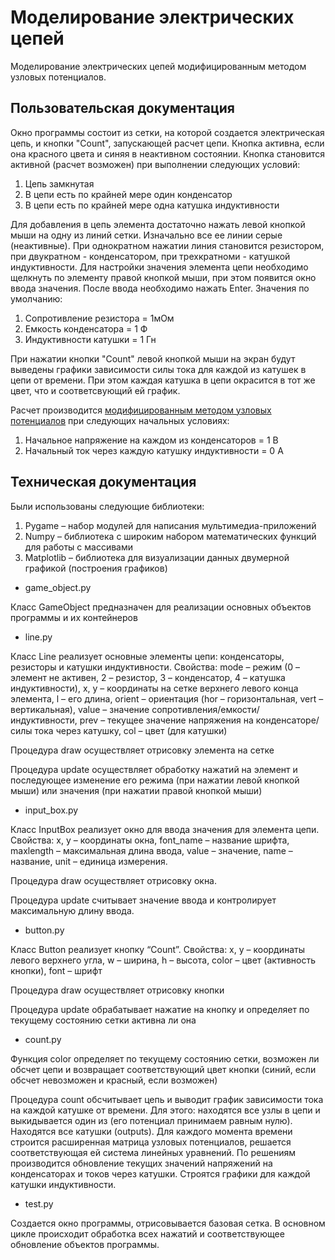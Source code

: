 # Моделирование электрических цепей
Моделирование электрических цепей модифицированным методом узловых потенциалов.

## Пользовательская документация
Окно программы состоит из сетки, на которой создается электрическая цепь, и кнопки "Count", запускающей расчет цепи. Кнопка активна, если она красного цвета и синяя в неактивном состоянии. Кнопка становится активной (расчет возможен) при выполнении следующих условий:

1. Цепь замкнутая
2. В цепи есть по крайней мере один конденсатор
3. В цепи есть по крайней мере одна катушка индуктивности

Для добавления в цепь элемента достаточно нажать левой кнопкой мыши на одну из линий сетки. Изначально все ее линии серые (неактивные). При однократном нажатии линия становится резистором, при двукратном - конденсатором, при трехкратноми - катушкой индуктивности. Для настройки значения элемента цепи необходимо щелкнуть по элементу правой кнопкой мыши, при этом появится окно ввода значения. После ввода необходимо нажать Enter. Значения по умолчанию:

1. Сопротивление резистора = 1мОм
2. Емкость конденсатора = 1 Ф
3. Индуктивности катушки = 1 Гн

При нажатии кнопки "Count" левой кнопкой мыши на экран будут выведены графики зависимости силы тока для каждой из катушек в цепи  от времени. При этом каждая катушка в цепи окрасится в тот же цвет, что и соответсвующий ей график.

Расчет производится [модифицированным методом узловых потенциалов](https://ieeexplore.ieee.org/ielx5/31/23445/01084079.pdf?tp=&arnumber=1084079&isnumber=23445) при следующих начальных условиях:

1. Начальное напряжение на каждом из конденсаторов = 1 В
2. Начальный ток через каждую катушку индуктивности = 0 А

## Техническая документация
Были использованы следующие библиотеки:
1. Pygame – набор модулей для написания мультимедиа-приложений
2. Numpy – библиотека с широким набором математических функций для работы с массивами
3. Matplotlib – библиотека для визуализации данных двумерной графикой (построения графиков)

- game_object.py

Класс GameObject предназначен для реализации основных объектов программы и их контейнеров

- line.py

Класс Line реализует основные элементы цепи: конденсаторы, резисторы и катушки индуктивности. Свойства: mode – режим (0 – элемент не активен, 2 – резистор, 3 – конденсатор, 4 – катушка индуктивности), x, y – координаты на сетке верхнего левого конца элемента, l – его длина, orient – ориентация (hor – горизонтальная, vert – вертикальная), value – значение сопротивления/емкости/индуктивности, prev – текущее значение напряжения на конденсаторе/силы тока через катушку, col – цвет (для катушки)

Процедура draw осуществляет отрисовку элемента на сетке

Процедура update осуществляет обработку нажатий на элемент и последующее изменение его режима (при нажатии левой кнопкой мыши) или значения (при нажатии правой кнопкой мыши)

- input_box.py

Класс InputBox реализует окно для ввода значения для элемента цепи. Свойства: x, y – координаты окна, font_name – название шрифта, maxlength – максимальная длина ввода, value – значение, name – название, unit – единица измерения.

Процедура draw осуществляет отрисовку окна.

Процедура update считывает значение ввода и контролирует максимальную длину ввода.

- button.py

Класс Button реализует кнопку “Count”. Свойства: x, y – координаты левого верхнего угла, w – ширина, h – высота, color – цвет (активность кнопки), font – шрифт

Процедура draw осуществляет отрисовку кнопки

Процедура update обрабатывает нажатие на кнопку и определяет по текущему состоянию сетки активна ли она

- count.py

Функция color определяет по текущему состоянию сетки, возможен ли обсчет цепи и возвращает соответствующий цвет кнопки (синий, если обсчет невозможен и красный, если возможен)

Процедура count обсчитывает цепь и выводит график зависимости тока на каждой катушке от времени. Для этого: находятся все узлы в цепи и выкидывается один из (его потенциал принимаем равным нулю). Находятся все катушки (outputs). Для каждого момента времени строится расширенная матрица узловых потенциалов, решается соответствующая ей система линейных уравнений. По решениям производится обновление текущих значений напряжений на конденсаторах и токов через катушки. Строятся графики для каждой катушки индуктивности.

- test.py

Создается окно программы, отрисовывается базовая сетка. В основном цикле происходит обработка всех нажатий и соответствующее обновление объектов программы.
